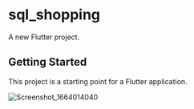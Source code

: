 # sql_shopping

A new Flutter project.

## Getting Started

This project is a starting point for a Flutter application.


![Screenshot_1664014040](https://user-images.githubusercontent.com/89799015/192092925-d70a4fe3-43a9-489a-85da-6a5fc5898b52.png)
